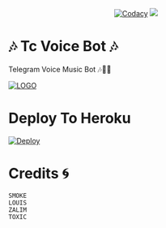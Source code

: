 <p align="center">
    <a href="https://app.codacy.com/manual/TcBots/TcPlayer/dashboard"> <img src="https://img.shields.io/codacy/grade/4d58f2a402b54aed8a7d95f7add45a81?color=cyan&logo=codacy&logoColor=white&style=for-the-badge" alt="Codacy" /></a>
    <a href="https://github.com/TcBots/TcPlayer"> <img src="https://img.shields.io/github/repo-size/TcBots/TcPlayer?color=cyan&logo=github&logoColor=white&style=for-the-badge" /></a>
</p>


# 🎶 Tc Voice Bot 🎶
 Telegram Voice Music Bot 🎶🎸🕺

[![LOGO](https://telegra.ph/file/5526fbff6b0414e6626f3.jpg)](https://t.me/tcbotsbugs)


# Deploy To Heroku 
[![Deploy](https://www.herokucdn.com/deploy/button.svg)](https://heroku.com/deploy?template=https://github.com/TcBots/TcPlayer)



# Credits 🌀
```
SMOKE
LOUIS
ZALIM
TOXIC
```





